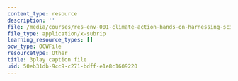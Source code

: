 ```yaml
---
content_type: resource
description: ''
file: /media/courses/res-env-001-climate-action-hands-on-harnessing-science-with-communities-to-cut-carbon-january-iap-2017/50eb31db9cc9c271bdffe1e8c1609220_8C2M48Bc5Fw.srt
file_type: application/x-subrip
learning_resource_types: []
ocw_type: OCWFile
resourcetype: Other
title: 3play caption file
uid: 50eb31db-9cc9-c271-bdff-e1e8c1609220
---
```

